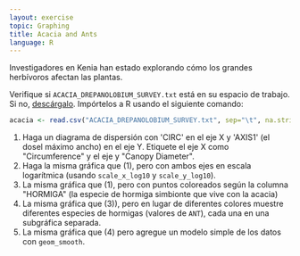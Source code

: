 ```yaml
---
layout: exercise
topic: Graphing
title: Acacia and Ants
language: R
---
```

Investigadores en Kenia han estado explorando cómo los grandes herbívoros afectan las plantas.

Verifique si `ACACIA_DREPANOLOBIUM_SURVEY.txt` está en su espacio de trabajo.
Si no, [descárgalo](http://www.esapubs.org/archive/ecol/E095/064/ACACIA_DREPANOLOBIUM_SURVEY.txt).
Impórtelos a R usando el siguiente comando:

```r
acacia <- read.csv("ACACIA_DREPANOLOBIUM_SURVEY.txt", sep="\t", na.strings = c("dead"))
```

1. Haga un diagrama de dispersión con 'CIRC' en el eje X y 'AXIS1' (el dosel máximo
   ancho) en el eje Y. Etiquete el eje X como "Circumference" y el eje y "Canopy
   Diameter".
2. Haga la misma gráfica que (1), pero con ambos ejes en escala logarítmica (usando `scale_x_log10` y `scale_y_log10`).
3. La misma gráfica que (1), pero con puntos coloreados según la columna "HORMIGA" (la especie de hormiga simbionte que vive con la acacia)
4. La misma gráfica que (3)), pero en lugar de diferentes colores muestre diferentes especies de hormigas (valores de `ANT`), cada una en una subgráfica separada.
5. La misma gráfica que (4) pero agregue un modelo simple de los datos con `geom_smooth`.